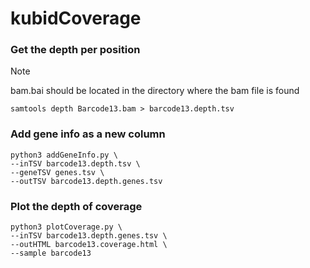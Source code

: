 # kubidCoverage

### Get the depth per position
> [!NOTE]
> bam.bai should be located in the directory where the bam file is found

`samtools depth Barcode13.bam > barcode13.depth.tsv`


### Add gene info as a new column
```
python3 addGeneInfo.py \
--inTSV barcode13.depth.tsv \
--geneTSV genes.tsv \
--outTSV barcode13.depth.genes.tsv
```


### Plot the depth of coverage
```
python3 plotCoverage.py \
--inTSV barcode13.depth.genes.tsv \
--outHTML barcode13.coverage.html \
--sample barcode13
```
